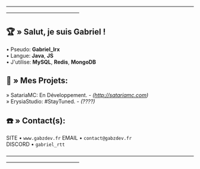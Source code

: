 ――――――――――――――――――――――――――――――――――――――――――――――――――

## 🏆​ » Salut, je suis Gabriel !

• Pseudo: **Gabriel_lrx**    
• Langue: **Java**, **JS**      
• J'utilise: **MySQL**, **Redis**, **MongoDB**  

## 📍​ » Mes Projets:

» SatariaMC: En Développement. - *(http://satariamc.com)*      
» ErysiaStudio: #StayTuned. - *(????)*

## ☎️​ » Contact(s):

SITE • `www.gabzdev.fr`
EMAIL •  `contact@gabzdev.fr`    
DISCORD •  `gabriel_rtt`

――――――――――――――――――――――――――――――――――――――――――――――――――
